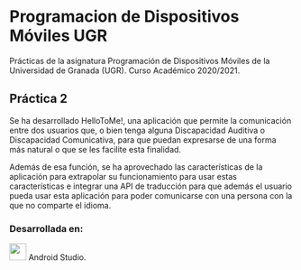 # Programacion de Dispositivos Móviles UGR
Prácticas de la asignatura Programación de Dispositivos Móviles de la Universidad de Granada (UGR). Curso Académico 2020/2021.

## Práctica 2
Se ha desarrollado HelloToMe!, una aplicación que permite la comunicación entre dos usuarios que, o bien tenga alguna Discapacidad
Auditiva o Discapacidad Comunicativa, para que puedan expresarse de una forma más natural o que se les facilite esta finalidad.

Además de esa función, se ha aprovechado las características de la aplicación para extrapolar su funcionamiento para usar estas
características e integrar una API de traducción para que además el usuario pueda usar esta aplicación para poder comunicarse
con una persona con la que no comparte el idioma.

### Desarrollada en: 

<img height="30" src="https://user-images.githubusercontent.com/47610906/102832526-f2388580-43ee-11eb-91fc-8f03cc372447.png"> Android Studio.

